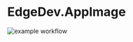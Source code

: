 # EdgeDev.AppImage

![example workflow](https://github.com/nx-appbuild-hub/EdgeDev.AppImage//actions/workflows/makefile.yml/badge.svg)
